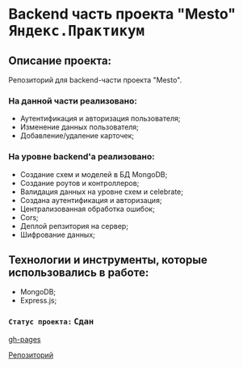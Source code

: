 # Backend часть проекта "Mesto" <kbd>Яндекс.Практикум</kbd>

## Описание проекта:

Репозиторий для backend-части проекта "Mesto".

### На данной части реализовано:

- Аутентификация и авторизация пользователя;
- Изменение данных пользователя;
- Добавление/удаление карточек;

### На уровне backend'а реализовано:

- Создание схем и моделей в БД MongoDB;
- Создание роутов и контроллеров;
- Валидация данных на уровне схем и celebrate;
- Создана аутентификация и авторизация;
- Централизованная обработка ошибок;
- Cors;
- Деплой репзитория на сервер;
- Шифрование данных;

## Технологии и инструменты, которые использовались в работе:

- MongoDB;
- Express.js;

### `Статус проекта:` <kbd>Сдан</kbd>

[gh-pages](https://ieasyjet.github.io/mesto-react-pages/#/sign-up)

[Репозиторий](https://github.com/iEasyJet/react-mesto-api-full)
